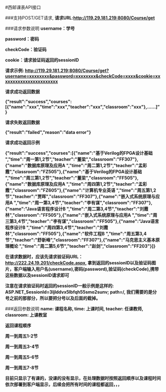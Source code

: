 #西邮课表API接口

###支持POST/GET请求,
**请求URL:http://119.29.181.219:8080/Course/get**

###请求参数说明
**username：学号**

**password：密码**

**checkCode：验证码**

**cookie：请求验证码返回的sessionID**

**请求示例: http://119.29.181.219:8080/Course/get?username=xxxxxxxx&password=xxxxxxxx&checkCode=xxxx&cookie=xxxxxxxxxxxxxxxxxxxxxxx**

**请求成功返回数据**

**{"result":"success","courses":[{"name":"xxx","time":"xxx","teacher":"xxx","classroom":"xxx"},......]”}**

**请求失败返回数据**

**{"result":"failed","reason":"data error"}**

**请求成功返回示例**

**{"result":"success","courses":[{"name":"基于Verilog的FPGA设计基础 ","time":"周一第1,2节","teacher":"董梁","classroom":"FF307"},{"name":"数据库原理及应用A ","time":"周二第1,2节","teacher":"孟彩霞","classroom":"FZ505"},{"name":"基于Verilog的FPGA设计基础 ","time":"周三第1,2节","teacher":"董梁","classroom":"FF505"},{"name":"数据库原理及应用A ","time":"周四第1,2节","teacher":"孟彩霞","classroom":"FZ605"},{"name":"计算机专业英语 ","time":"周五第1,2节","teacher":"贾晖","classroom":"FF307"},{"name":"嵌入式系统原理与应用A ","time":"周一第3,4节","teacher":"李有谋","classroom":"FF307"},{"name":"Java语言程序设计B ","time":"周二第3,4节","teacher":"刘霞林","classroom":"FF505"},{"name":"嵌入式系统原理与应用A ","time":"周三第3,4节","teacher":"李有谋","classroom":"FF505"},{"name":"Java语言程序设计B ","time":"周四第3,4节","teacher":"刘霞林","classroom":"FF505"},{"name":"软件工程B ","time":"周五第3,4节","teacher":"舒新峰","classroom":"FF307"},{"name":"马克思主义基本原理概论 ","time":"周二第5,6节","teacher":"赵剑","classroom":"FF203"}]}**

**在请求数据时，应该先请求验证码URL：http://222.24.19.201/checkCode.aspx, 拿到返回的sessionID以及验证码图片，客户端输入用户名(username),密码(password),验证码(checkCode),携带这些数据以及sessionID请求即可**

**注意在请求验证码时返回的sessionID一般示例是这样的: ASP.NET_SessionId=3ljlddvx5lbfqh55smo2sunv; path=/, 我们需要的是分号之前的那部分，所以要把分号以及后面的截掉。**

###返回参数说明
**name: 课程名称, time: 上课时间, teacher: 任课教师, classroom: 上课教室**

**返回课程顺序**

**周一到周五1-2节**

**周一到周五3-4节**

**周一到周五5-6节**

**周一到周五7-8节**

**目前只显示了有课的，没课的没有显示，在处理数据时按照返回顺序以及课程时间依次部署到客户端显示，后续会把所有时间的课程都返回，，，**
